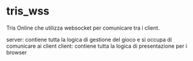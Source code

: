 # tris_wss

Tris Online che utilizza websocket per comunicare tra i client.

server: contiene tutta la logica di gestione del gioco e si occupa di comunicare ai client
client: contiene tutta la logica di presentazione per i browser
